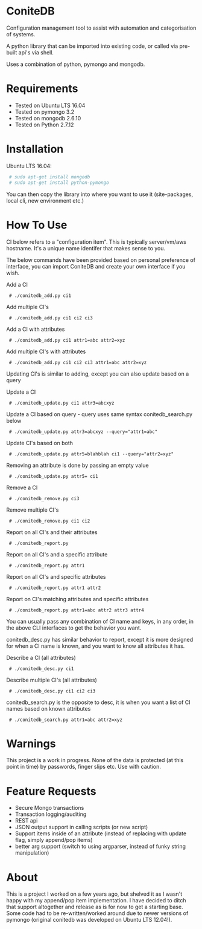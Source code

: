 ConiteDB
============
Configuration management tool to assist with automation and categorisation of systems.

A python library that can be imported into existing code, or called via pre-built api's via shell.

Uses a combination of python, pymongo and mongodb.

Requirements
============
* Tested on Ubuntu LTS 16.04
* Tested on pymongo 3.2
* Tested on mongodb 2.6.10
* Tested on Python 2.7.12

Installation
============
Ubuntu LTS 16.04:
```BASH
 # sudo apt-get install mongodb
 # sudo apt-get install python-pymongo
```
You can then copy the library into where you want to use it (site-packages, local cli, new environment etc.)

How To Use
============
CI below refers to a "configuration item". This is typically server/vm/aws hostname. It's a unique name identifer that makes sense to you.

The below commands have been provided based on personal preference of interface, you can import ConiteDB and create your own interface if you wish.

Add a CI
```
 # ./conitedb_add.py ci1
```

Add multiple CI's
```
 # ./conitedb_add.py ci1 ci2 ci3
```

Add a CI with attributes
```
 # ./conitedb_add.py ci1 attr1=abc attr2=xyz
```

Add multiple CI's with attributes
```
 # ./conitedb_add.py ci1 ci2 ci3 attr1=abc attr2=xyz
```

Updating CI's is similar to adding, except you can also update based on a query

Update a CI
```
 # ./conitedb_update.py ci1 attr3=abcxyz
```

Update a CI based on query - query uses same syntax conitedb_search.py below
```
 # ./conitedb_update.py attr3=abcxyz --query="attr1=abc"
```
Update CI's based on both
```
 # ./conitedb_update.py attr5=blahblah ci1 --query="attr2=xyz"
```

Removing an attribute is done by passing an empty value
```
 # ./conitedb_update.py attr5= ci1
```

Remove a CI
```
 # ./conitedb_remove.py ci3
```

Remove multiple CI's
```
 # ./conitedb_remove.py ci1 ci2
```

Report on all CI's and their attributes
```
 # ./conitedb_report.py
```
Report on all CI's and a specific attribute
```
 # ./conitedb_report.py attr1
```

Report on all CI's and specific attributes
```
 # ./conitedb_report.py attr1 attr2
```

Report on CI's matching attributes and specific attributes
```
 # ./conitedb_report.py attr1=abc attr2 attr3 attr4
```

You can usually pass any combination of CI name and keys, in any order, in the above CLI interfaces to get the behavior you want.


conitedb_desc.py has similar behavior to report, except it is more designed for when a CI name is known, and you want to know all attributes it has.

Describe a CI (all attributes)
```
 # ./conitedb_desc.py ci1
```

Describe multiple CI's (all attributes)
```
 # ./conitedb_desc.py ci1 ci2 ci3
```

conitedb_search.py is the opposite to desc, it is when you want a list of CI names based on known attributes
```
 # ./conitedb_search.py attr1=abc attr2=xyz
```

Warnings
============
This project is a work in progress.
None of the data is protected (at this point in time) by passwords, finger slips etc. Use with caution.


Feature Requests
============
* Secure Mongo transactions
* Transaction logging/auditing
* REST api
* JSON output support in calling scripts (or new script)
* Support items inside of an attribute (instead of replacing with update flag, simply append/pop items)
* better arg support (switch to using argparser, instead of funky string manipulation)

About
============
This is a project I worked on a few years ago, but shelved it as I wasn't happy with my append/pop item implementation. I have decided to ditch that support altogether and release as is for now to get a starting base. Some code had to be re-written/worked around due to newer versions of pymongo (original conitedb was developed on Ubuntu LTS 12.04!).

